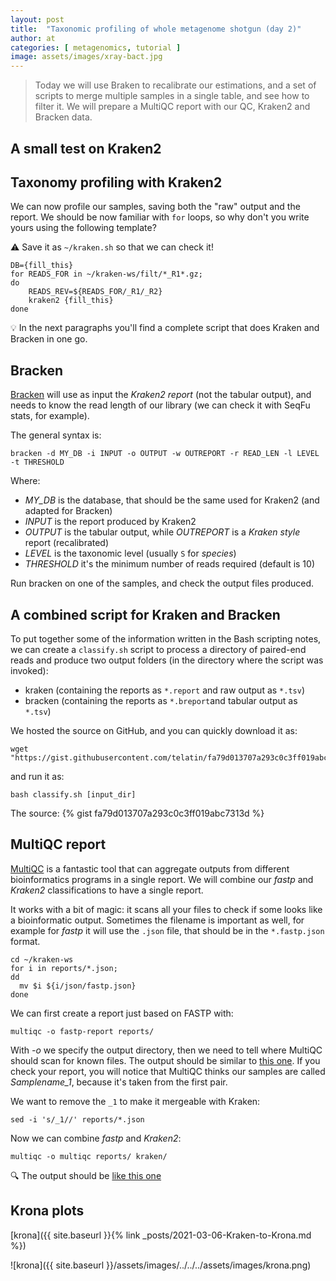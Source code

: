 ```yaml
---
layout: post
title:  "Taxonomic profiling of whole metagenome shotgun (day 2)"
author: at
categories: [ metagenomics, tutorial ]
image: assets/images/xray-bact.jpg
---
```


> Today we will use Braken to recalibrate our estimations, and a set of scripts to merge multiple samples in a single table, and see how to filter it. We will prepare a MultiQC report with our QC, Kraken2 and Bracken data.


## A small test on Kraken2


## Taxonomy profiling with Kraken2

We can now profile our samples, saving both the "raw" output and the report. 
We should be now familiar with `for` loops, so why don't you write yours using the
following template?

:warning: Save it as `~/kraken.sh` so that we can check it!

```
DB={fill_this}
for READS_FOR in ~/kraken-ws/filt/*_R1*.gz;
do
    READS_REV=${READS_FOR/_R1/_R2}
    kraken2 {fill_this}
done
```

:bulb: In the next paragraphs you'll find a complete script that does Kraken and Bracken 
in one go.

## Bracken

[Bracken](https://github.com/jenniferlu717/Bracken) will use as input the _Kraken2 report_ 
(not the tabular output), and needs to know the read
length of our library (we can check it with SeqFu stats, for example).

The general syntax is:
```
bracken -d MY_DB -i INPUT -o OUTPUT -w OUTREPORT -r READ_LEN -l LEVEL -t THRESHOLD
```

Where:
 * *MY_DB* is the database, that should be the same used for Kraken2 (and adapted for Bracken)
 * *INPUT* is the report produced by Kraken2
 * *OUTPUT* is the tabular output, while *OUTREPORT* is a _Kraken style_ report (recalibrated)
 * *LEVEL* is the taxonomic level (usually `S` for _species_)
 * *THRESHOLD*  it's the minimum number of reads required (default is 10)

Run bracken on one of the samples, and check the output files produced.


## A combined script for Kraken and Bracken

To put together some of the information written in the Bash scripting notes, 
we can create a `classify.sh` script to process a directory of paired-end
reads and produce two output folders (in the directory where the script
was invoked):

* kraken (containing the reports as `*.report` and raw output as `*.tsv`)
* bracken (containing the reports as `*.breport`and tabular output as `*.tsv`)

We hosted the source on GitHub, and you can quickly download it as:
```
wget "https://gist.githubusercontent.com/telatin/fa79d013707a293c0c3ff019abc7313d/raw/kraken.sh"
```

and run it as:
```
bash classify.sh [input_dir]
```

The source:
{% gist fa79d013707a293c0c3ff019abc7313d %}


## MultiQC report

[MultiQC](https://multiqc.info) is a fantastic tool that can aggregate outputs from different bioinformatics
programs in a single report. We will combine our _fastp_ and _Kraken2_ classifications
to have a single report.

It works with a bit of magic: it scans all your files to check if some looks like a bioinformatic output. Sometimes the filename is important as well, for example 
for _fastp_ it will use the `.json` file, that should be in the `*.fastp.json` format.

```
cd ~/kraken-ws
for i in reports/*.json;
dd
  mv $i ${i/json/fastp.json}
done
```

We can first create a report just based on FASTP with: 

```
multiqc -o fastp-report reports/
```

With *-o* we specify the output directory, then we need to tell where MultiQC should scan for known files.
The output should be similar to [this one](https://telatin.github.io/microbiome-bioinformatics/data/multiqc/fastp-report/).
If you check your report, you will notice that MultiQC thinks our samples are called _Samplename\_1_, because 
it's taken from the first pair. 

We want to remove the `_1` to make it mergeable with Kraken:

```
sed -i 's/_1//' reports/*.json
```

Now we can combine _fastp_ and _Kraken2_:
```
multiqc -o multiqc reports/ kraken/
```

:mag: The output should be [like this one](https://telatin.github.io/microbiome-bioinformatics/data/multiqc/)

## Krona plots

[krona]({{ site.baseurl }}{% link _posts/2021-03-06-Kraken-to-Krona.md %})

![krona]({{ site.baseurl }}/assets/images/../../../assets/images/krona.png)